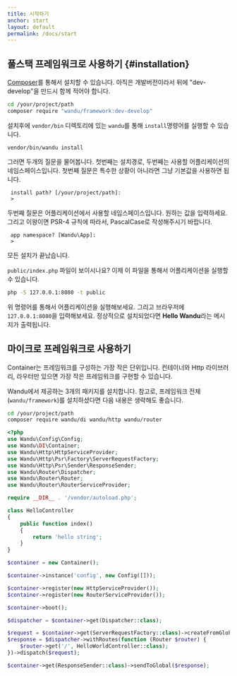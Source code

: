 ```yaml
---
title: 시작하기
anchor: start
layout: default
permalink: /docs/start
---
```


## 풀스택 프레임워크로 사용하기 {#installation}

[Composer](https://getcomposer.org)를 통해서 설치할 수 있습니다. 아직은 개발버전이라서 뒤에 "dev-develop"을 만드시 함께 적어야 합니다.

```sh
cd /your/project/path
composer require "wandu/framework:dev-develop"
```

설치후에 `vendor/bin` 디렉토리에 있는 `wandu`를 통해 `install`명령어를 실행할 수 있습니다.

```
vendor/bin/wandu install
```

그러면 두개의 질문을 물어봅니다. 첫번째는 설치경로, 두번째는 사용할 어플리케이션의 네임스페이스입니다.
첫번째 질문은 특수한 상황이 아니라면 그냥 기본값을 사용하면 됩니다.

```
 install path? [/your/project/path]:
 >
```

두번째 질문은 어플리케이션에서 사용할 네임스페이스입니다. 원하는 값을 입력하세요. 그리고 이왕이면 PSR-4 규칙에 따라서,
PascalCase로 작성해주시기 바랍니다.

```
 app namespace? [Wandu\App]:
 >
```

모든 설치가 끝났습니다.

`public/index.php` 파일이 보이시나요? 이제 이 파일을 통해서 어플리케이션을 실행할 수 있습니다.

```sh
php -S 127.0.0.1:8080 -t public
```

위 명령어를 통해서 어플리케이션을 실행해보세요. 그리고 브라우저에 `127.0.0.1:8080`을 입력해보세요.
정상적으로 설치되었다면 **Hello Wandu**라는 메시지가 출력됩니다.

## 마이크로 프레임워크로 사용하기

Container는 프레임워크를 구성하는 가장 작은 단위입니다. 컨테이너와 Http 라이브러리, 라우터만 있으면 가장 작은 프레임워크를 구현할 수 있습니다. 

Wandu에서 제공하는 3개의 패키지를 설치합니다. 참고로, 프레임워크 전체(`wandu/framework`)를 설치하셨다면 다음 내용은 생략해도 좋습니다.

```sh
cd /your/project/path
composer require wandu/di wandu/http wandu/router
```

```php
<?php
use Wandu\Config\Config;
use Wandu\DI\Container;
use Wandu\Http\HttpServiceProvider;
use Wandu\Http\Psr\Factory\ServerRequestFactory;
use Wandu\Http\Psr\Sender\ResponseSender;
use Wandu\Router\Dispatcher;
use Wandu\Router\Router;
use Wandu\Router\RouterServiceProvider;

require __DIR__ . '/vendor/autoload.php';

class HelloController
{
    public function index()
    {
        return 'hello string';
    }
}

$container = new Container();

$container->instance('config', new Config([]));

$container->register(new HttpServiceProvider());
$container->register(new RouterServiceProvider());

$container->boot();

$dispatcher = $container->get(Dispatcher::class);

$request = $container->get(ServerRequestFactory::class)->createFromGlobals();
$response = $dispatcher->withRoutes(function (Router $router) {
    $router->get('/', HelloWorldController::class);
})->dispatch($request);

$container->get(ResponseSender::class)->sendToGlobal($response);
```
